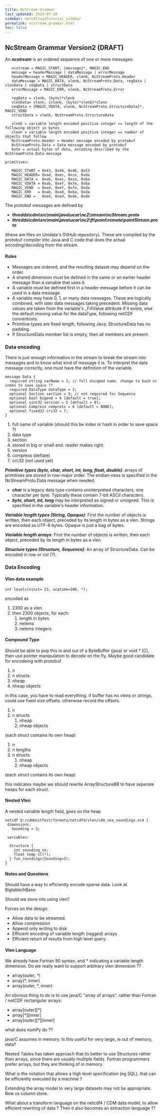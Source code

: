 ```yaml
---
title: NcStream Grammar
last_updated: 2019-07-10
sidebar: netcdfJavaTutorial_sidebar 
permalink: ncstream_grammar.html
toc: false
---
```

## NcStream Grammar Version2 (DRAFT)

An <b>_ncstream_</b> is an ordered sequence of one or more messages:

~~~
   ncstream = MAGIC_START, {message}*, MAGIC_END
   message = headerMessage | dataMessage | errorMessage
   headerMessage = MAGIC_HEADER, vlenb, NcStreamProto.Header
   dataMessage = MAGIC_DATA, vlenb, NcStreamProto.Data, regData | vlenData | seqData | structData
   errorMessage = MAGIC_ERR, vlenb, NcStreamProto.Error

   regData = vlenb, (byte)*vlenb
   vlenData= vlenn, {vlenb, (byte)*vlenb}*vlenn
   seqData = {MAGIC_VDATA, vlenb, NcStreamProto.StructureData}*, MAGIC_VEND
   structData = vlenb, NcStreamProto.StructureData

   vlenb = variable length encoded positive integer == length of the following object in bytes
   vlenn = variable length encoded positive integer == number of objects that follow
   NcStreamProto.Header = Header message encoded by protobuf
   NcStreamProto.Data = Data message encoded by protobuf
   byte = actual bytes of data, encoding described by the NcStreamProto.Data message

primitives:

   MAGIC_START = 0x43, 0x44, 0x46, 0x53 
   MAGIC_HEADER= 0xad, 0xec, 0xce, 0xda 
   MAGIC_DATA =  0xab, 0xec, 0xce, 0xba 
   MAGIC_VDATA = 0xab, 0xef, 0xfe, 0xba 
   MAGIC_VEND  = 0xed, 0xef, 0xfe, 0xda 
   MAGIC_ERR   = 0xab, 0xad, 0xba, 0xda 
   MAGIC_END =   0xed, 0xed, 0xde, 0xde
 ~~~
 
The protobuf messages are defined by

* <b>_thredds\cdm\src\main\java\ucar\nc2\stream\ncStream.proto_</b>
* <b>_thredds\cdm\src\main\java\ucar\nc2\ft\point\remote\pointStream.proto_</b>

(these are files on Unidata's GitHub repository). These are compiled by the protobuf compiler into Java and C code that does the actual encoding/decoding from the stream.

#### Rules

* Messages are ordered, and the resulting dataset may depend on the order.
* A shared dimension must be defined in the same or an earlier header message than a variable that uses it.
* A variable must be defined first in a header message before it can be used in a data message.
* A variable may have 0, 1, or many data messages. These are logically combined, with later data messages taking precedent. Missing data values are taken from the variable's _FillValue attribute if it exists, else the default missing value for the dataType, following netCDF conventions.
* Primitive types are fixed length, following Java; StructureData has no padding.
* If StructureData member list is empty, then all members are present.

### Data encoding

There is just enough information in the stream to break the stream into messages and to know what kind of message it is. To interpret the data message correctly, one must have the definition of the variable.

~~~
message Data {
  required string varName = 1; // full escaped name. change to hash or index to save space ??
  required DataType dataType = 2;
  optional Section section = 3; // not required for Sequence
  optional bool bigend = 4 [default = true];
  optional uint32 version = 5 [default = 0];
  optional Compress compress = 6 [default = NONE];
  optional fixed32 crc32 = 7;
}
~~~

1. full name of variable (should this be index or hash in order to save space ?)
2. data type
3. section
4. stored in big or small end. reader makes right.
5. version
6. compress (deflate)
7. crc32 (not used yet)

<b>_Primitive types (byte, char, short, int, long, float, double)_</b>: arrays of primitives are stored in row-major order. The endian-ness is specified in the NcStreamProto.Data message when needed.

* <b>_char_</b> is a legacy data type contains uninterpreted characters, one character per byte. Typically these contain 7-bit ASCII characters.
* <b>_byte, short, int, long_</b> may be interpreted as signed or unsigned. This is specified in the variable's header information.

<b>_Variable length types (String, Opaque)_</b>: First the number of objects is written, then each object, preceded by its length in bytes as a vlen. Strings are encoded as UTF-8 bytes. Opaque is just a bag of bytes.

<b>_Variable length arrays_</b>: First the number of objects is written, then each object, preceded by its length in bytes as a vlen.

<b>_Structure types (Structure, Sequence)_</b>: An array of StructureData. Can be encoded in row or col (?).

### Data Encoding

#### Vlen data example

~~~
int levels(ninst= 23, acqtime=100, *);
~~~

encoded as

1. 2300 as a vlen
2. then 2300 objects, for each:
   1. length in bytes
   2. nelems
   3. nelems integers
 
#### Compound Type

Should be able to pop this in and out of a ByteBuffer (java) or void * (C), then use pointer manipulation to decode on the fly. Maybe good candidate for encodeing with protobuf

1. n
2. n structs
3. nheap
4. nheap objects

in this case, you have to read everything. if buffer has no vlens or strings, could use fixed size offsets. otherwise record the offsets.

1. n
2. n structs
    1.  nheap
    2.  nheap objects
    
(each struct contains its own heap)

1. n
2. n lengths
3. n structs
    1. nheap
    2. nheap objects
    
(each struct contains its own heap)

this indicates maybe we should rewrite ArrayStructureBB to have seperate heaps for each struct.

#### Nested Vlen

A nested variable length field, goes on the heap

~~~
netcdf Q:/cdmUnitTest/formats/netcdf4/vlen/cdm_sea_soundings.nc4 {
 dimensions:
   Sounding = 3;

 variables:
 
  Structure {
    int sounding_no;
    float temp_vl(*);
  } fun_soundings(Sounding=3);
}
~~~

#### Notes and Questions
Should have a way to efficiently encode sparse data. Look at Bigtable/hBase.

Should we store ints using vlen?

Forces on the design:

* Allow data to be streamed.
* Allow compression
* Append only writing to disk
* Efficient encoding of variable length (ragged) arrays
* Efficient return of results from high level query.

#### Vlen Language

We already have Fortran 90 syntax, and * indicating a variable length dimension. Do we really want to support arbitrary vlen dimension ??

* array(outer, *)
* array(*, inner)
* array(outer, *, inner)

An obvious thing to do is to use java/C "array of arrays". rather than Fortran / netCDF rectangular arrays:

* array[outer][*]
* array[*][inner]
* array[outer][*][inner]

what does numPy do ??

java/C assumes in memory. Is this useful for very large, ie out of memory, data?

Nested Tables has taken approach that its better to use Structures rather than arrays, since there are usually multiple fields. Fortran programmers prefer arrays, but they are thinking of in memory.

What is the notation that allows a high level specification (eg SQL), that can be efficiently executed by a machine ?

Extending the array model to very large datasets may not be appropriate. Row vs column store.

What about a transform language on the netcdf4 / CDM data model, to allow efficient rewriting of data ? Then it also becomes an extraction language ??

